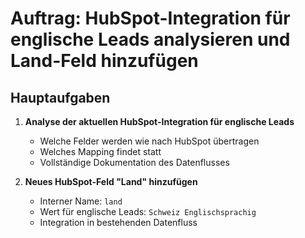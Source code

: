 # Auftrag: HubSpot-Integration für englische Leads analysieren und Land-Feld hinzufügen

## Hauptaufgaben

1. **Analyse der aktuellen HubSpot-Integration für englische Leads**
   - Welche Felder werden wie nach HubSpot übertragen
   - Welches Mapping findet statt
   - Vollständige Dokumentation des Datenflusses

2. **Neues HubSpot-Feld "Land" hinzufügen**
   - Interner Name: `land`
   - Wert für englische Leads: `Schweiz Englischsprachig`
   - Integration in bestehenden Datenfluss